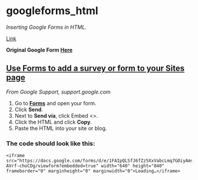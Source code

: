 # googleforms_html

*Inserting Google Forms in HTML.*
 
[Link](https://futomakiyoin.github.io/googleforms_html/)
 
**Original Google Form [Here](https://forms.gle/Kb93dikmrsc9rtJn8)**

## [Use Forms to add a survey or form to your Sites page](https://support.google.com/a/users/answer/9308623?) ##
*From Google Support, support.google.com*
1. Go to [**Forms**](https://forms.google.com/) and open your form.
2. Click **Send**.
3. Next to **Send via**, click Embed <>.
4. Click the HTML and click **Copy**.
5. Paste the HTML into your site or blog.


### The code should look like this: ###

```
<iframe src="https://docs.google.com/forms/d/e/1FAIpQLSfJ6fZz5XxVabcLmq7GOiyAmsSJUADiGYizP1-AVrf-choCDg/viewform?embedded=true" width="640" height="840" frameborder="0" marginheight="0" marginwidth="0">Loading…</iframe>
```

